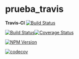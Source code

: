 # prueba_travis
**Travis-CI** [![Build Status](https://travis-ci.org/juaneml/prueba_travis.svg?branch=master)](https://travis-ci.org/juaneml/prueba_travis)

[![Build Status](https://travis-ci.org/juaneml/prueba_travis.svg?branch=master)](https://travis-ci.org/juaneml/prueba_travis)[![Coverage Status](https://coveralls.io/repos/github/juaneml/prueba_travis/badge.svg)](https://coveralls.io/github/juaneml/prueba_travis)

[![NPM Version](https://badge.fury.io/js/prueba_travis.svg)](https://badge.fury.io/js/prueba_travis)

[![codecov](https://codecov.io/gh/juaneml/prueba_travis/branch/master/graph/badge.svg)](https://codecov.io/gh/juaneml/prueba_travis)
